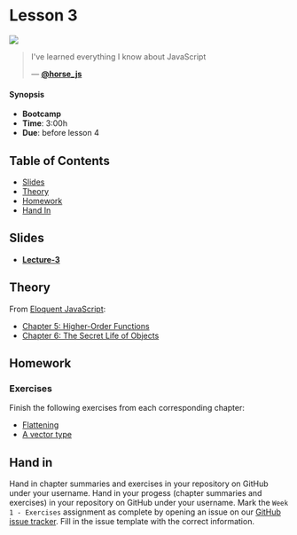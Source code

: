 # Lesson 3

![][cover]

> I've learned everything I know about JavaScript
>
>
> — [**@horse_js**][tweet]

#### Synopsis

*   **Bootcamp**
*   **Time**: 3:00h
*   **Due**: before lesson 4

## Table of Contents

* [Slides](#slides)
* [Theory](#theory)
* [Homework](#homework)
* [Hand In](#hand-in)

## Slides

* [**Lecture-3**][slides-lecture]

## Theory

From [Eloquent JavaScript](https://eloquentjavascript.net/):

* [Chapter 5: Higher-Order Functions](https://eloquentjavascript.net/05_higher_order.html)
* [Chapter 6: The Secret Life of Objects](https://eloquentjavascript.net/06_object.html)

## Homework

### Exercises

Finish the following exercises from each corresponding chapter:

* [Flattening](https://eloquentjavascript.net/05_higher_order.html#i_aIOczlLyX1)
* [A vector type](https://eloquentjavascript.net/06_object.html#i_zO8FRQBMAy)

## Hand in

Hand in chapter summaries and exercises in your repository on GitHub under your username. Hand in your progess (chapter summaries and exercises) in your repository on GitHub under your username. Mark the `Week 1 - Exercises` assignment as complete by opening an issue on our [GitHub issue tracker][issues]. Fill in the issue template with the correct information.

[tweet]: https://twitter.com/horse_js/status/1071617103793393666
[cover]: https://eloquentjavascript.net/img/chapter_picture_6.jpg
[issues]: https://github.com/cmda-bt/js-bootcamp-18-19/issues/new/choose
[slides-lecture]: https://docs.google.com/presentation/d/1a54XE_GhzyOFTfwcziH2sbQliYI14DK2zdBqlpu_et8/edit?usp=sharing
